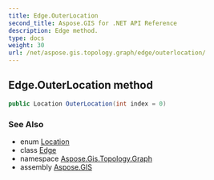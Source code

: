 ```yaml
---
title: Edge.OuterLocation
second_title: Aspose.GIS for .NET API Reference
description: Edge method. 
type: docs
weight: 30
url: /net/aspose.gis.topology.graph/edge/outerlocation/
---
```

## Edge.OuterLocation method

```csharp
public Location OuterLocation(int index = 0)
```

### See Also

* enum [Location](../../../aspose.gis.topology/location/)
* class [Edge](../)
* namespace [Aspose.Gis.Topology.Graph](../../edge/)
* assembly [Aspose.GIS](../../../)


